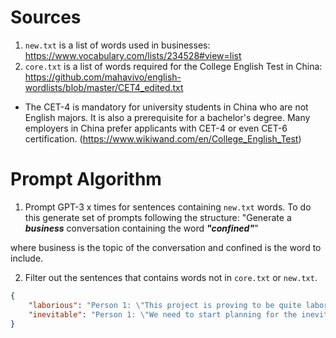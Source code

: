 # Sources
1. `new.txt` is a list of words used in businesses: https://www.vocabulary.com/lists/234528#view=list
2. `core.txt` is a list of words required for the College English Test in China: https://github.com/mahavivo/english-wordlists/blob/master/CET4_edited.txt
* The CET-4 is mandatory for university students in China who are not English majors. It is also a prerequisite for a bachelor's degree. Many employers in China prefer applicants with CET-4 or even CET-6 certification. (https://www.wikiwand.com/en/College_English_Test)

# Prompt Algorithm
1. Prompt GPT-3 x times for sentences containing `new.txt` words.
To do this generate set of prompts following the structure:
"Generate a ___business___ conversation containing the word ___"confined"___"

where business is the topic of the conversation and confined is the word to include.

2. Filter out the sentences that contains words not in `core.txt` or `new.txt`. 

```json
{
    "laborious": "Person 1: \"This project is proving to be quite laborious. We've been working on it for weeks and still haven't made much progress.\"\n\nPerson 2: \"I know, it's been a challenge. But I think if we keep at it, we'll eventually get there.\"",
    "inevitable": "Person 1: \"We need to start planning for the inevitable changes that will come with the new regulations.\"\n\nPerson 2: "Yes, it's inevitable that we'll have to make some adjustments. What do you think our first step should be?\""
}
```